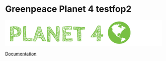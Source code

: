 # Greenpeace Planet 4 testfop2

![Planet4](./planet4.png)

[Documentation](https://support.greenpeace.org/planet4/nro-customization/deployment)
